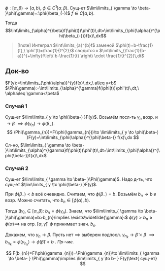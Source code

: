 $\phi:[\alpha,\beta)\to[a,b)$, $\phi \in C^{1}[\alpha, \beta)$. Сущ-ет $\lim\limits_{ \gamma \to \beta- }\phi(\gamma)=:\phi(\beta_{-})$
$f \in C[a,b)$.

Тогда 
$$\int\limits_{\alpha}^{\beta}f(\phi(t))\phi'(t)\,dt=\int\limits_{\phi(\alpha)}^{\phi(\beta_{-})}f(x)\,dx$$
>[!note] Интеграл $\int\limits_{a}^{b}f$ заменой $\phi(t)=b-\frac{1}{t},\ \phi'(t)=\frac{1}{t^{2}}$ сводится к $\int\limits_{\frac{1}{b-a}}^{+\infty}f\left( b-\frac{1}{t} \right) \cdot \frac{1}{t^{2}}\,dt$
## Док-во

$F(y):=\int\limits_{\phi(\alpha)}^{y}f(x)\,dx,\ a\leq y<b$
$\Phi(\gamma):=\int\limits_{\alpha}^{\gamma}f(\phi(t))\phi'(t)\,dt,\ \alpha\leq \gamma<\beta$

### Случай 1

Сущ-ет $\lim\limits_{ y \to \phi(\beta-) }F(y)$. Возьмём посл-ть $\gamma_{n}$ возр. и $\to \beta$ $\implies \phi(\gamma_{n})\to \phi(\beta_{-})$.
$$
\Phi(\gamma_{n})=F(\phi(\gamma_{n}))\to \lim\limits_{ y \to \phi(\beta-) }F(y)=\int\limits_{\phi(\alpha)}^{\phi(\beta-)} f(x)\,dx 
$$
Сл-но, $\lim\limits_{ \gamma \to \beta- }\int\limits_{\alpha}^{\gamma}f(\phi(t))\phi'(t)\,dt=\int\limits_{\phi(\alpha)}^{\phi(\beta-)}f(x)\,dx$

### Случай 2

Сущ-ет $\lim\limits_{ \gamma \to \beta- }\Phi(\gamma)$. Надо д-ть, что сущ-ет $\lim\limits_{ y \to \phi(\beta-) }F(y)$. 

При $\phi(\beta_{-})<b$ всё очевидно. Считаем, что $\phi(\beta_{-})=b$. Возьмём $b_{n}\to b$ и возр. Можно считать, что $b_{n} \in [\phi(\alpha),b)$.

Тогда $\exists \gamma_{n} \in[\alpha,\beta):$ $b_{n}=\phi(\gamma_{n})$. Знаем, что $\lim\limits_{ \gamma \to \beta- }\phi(\gamma)=b>b_{n}\implies \exists\widetilde{\gamma}:$ $\phi(\widetilde{\gamma})>b_{n}\geq \phi(\alpha)\implies$ на отр. $[\alpha, \widetilde{\gamma}]\ \ \phi$ принимает знач. $b_{n}$. 

Докажем, что $\gamma_{n}\to \beta$. Пусть нет $\implies$ выберем подпосл. $\gamma_{n_{k}}\to \widetilde\beta<\beta$ $\implies b_{n_{k}}=\phi(\gamma_{n_{k}})\to \phi(\widetilde{\beta})<b$ . *Пр-чие.*

$$
F(b_{n})=F(\phi(\gamma_{n}))=\Phi(\gamma_{n})\to \lim\limits_{ \gamma \to \beta- } \Phi(\gamma)\implies \lim\limits_{ y \to b- } F(y)\text{ сущ-ет}
$$
